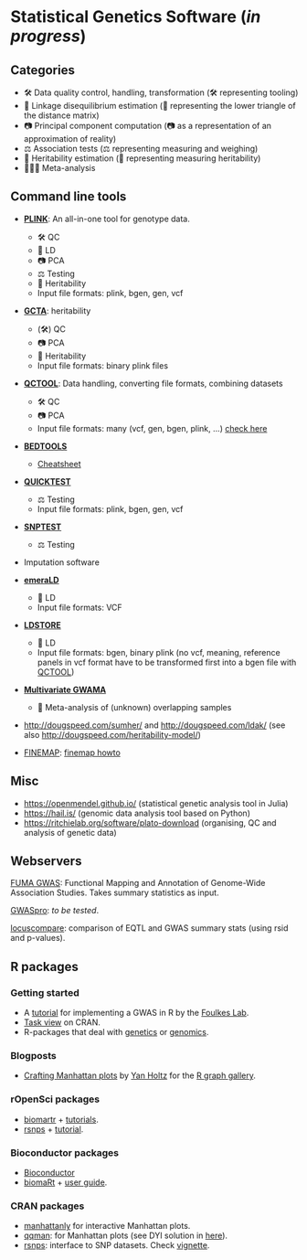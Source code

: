 
# Statistical Genetics Software (*in progress*)

## Categories

- 🛠️ Data quality control, handling, transformation (🛠️ representing tooling)
- 🔺 Linkage disequilibrium estimation (🔺 representing the lower triangle of the distance matrix)
- 📷 Principal component computation (📷 as a representation of an approximation of reality)
- ⚖️ Association tests (⚖️ representing measuring and weighing)
- 📏 Heritability estimation (📏 representing measuring heritability)
- 🏢🏢🏢 Meta-analysis

## Command line tools

- [**PLINK**](https://www.cog-genomics.org/plink/2.0/): An all-in-one tool for genotype data. 
  - 🛠️ QC
  - 🔺 LD
  - 📷 PCA
  - ⚖️ Testing
  - 📏 Heritability
  - Input file formats: plink, bgen, gen, vcf
  
- [**GCTA**](https://cnsgenomics.com/software/gcta/#Overview): heritability
  - (🛠️) QC
  - 📷 PCA
  - 📏 Heritability
  - Input file formats: binary plink files
  
- [**QCTOOL**](http://www.well.ox.ac.uk/~gav/qctool_v2/): Data handling, converting file formats, combining datasets
  - 🛠️ QC
  - 📷 PCA
  - Input file formats: many (vcf, gen, bgen, plink, ...) [check here](http://www.well.ox.ac.uk/~gav/qctool/documentation/genotype_file_formats.html)
  
- [**BEDTOOLS**]()
  - [Cheatsheet](https://gist.github.com/ilevantis/6d6ecf8718a5803acff736c2dffc933e)
  
- [**QUICKTEST**](https://wp.unil.ch/sgg/quicktest/)
  - ⚖️ Testing
  - Input file formats: plink, bgen, gen, vcf

- [**SNPTEST**](https://mathgen.stats.ox.ac.uk/genetics_software/snptest/snptest.html)
  - ⚖️ Testing
  
- Imputation software

- [**emeraLD**](https://github.com/statgen/emeraLD)
  - 🔺 LD
  - Input file formats: VCF
  
- [**LDSTORE**](http://www.christianbenner.com/#ldstore)
  - 🔺 LD
  - Input file formats: bgen, binary plink (no vcf, meaning, reference panels in vcf format have to be transformed first into a bgen file with [QCTOOL](http://www.well.ox.ac.uk/~gav/qctool_v2/))

- [**Multivariate GWAMA**](https://github.com/baselmans/multivariate_GWAMA)
  - 🏢 Meta-analysis of (unknown) overlapping samples

- http://dougspeed.com/sumher/ and http://dougspeed.com/ldak/ (see also http://dougspeed.com/heritability-model/)
- [FINEMAP](http://www.christianbenner.com/): [finemap howto](https://sinarueeger.github.io/post/finemap-howto/)

## Misc

- https://openmendel.github.io/ (statistical genetic analysis tool in Julia)
- https://hail.is/ (genomic data analysis tool based on Python)
- https://ritchielab.org/software/plato-download (organising, QC and analysis of genetic data)

## Webservers

[FUMA GWAS](http://fuma.ctglab.nl/): Functional Mapping and Annotation of Genome-Wide Association Studies. Takes summary statistics as input. 

[GWASpro](https://bioinfo.noble.org/GWASPRO/): *to be tested*. 

[locuscompare](http://locuscompare.com/): comparison of EQTL and GWAS summary stats (using rsid and p-values).

## R packages

### Getting started
- A [tutorial](http://www.stat-gen.org/tut/tut_intro.html) for implementing a GWAS in R by the [Foulkes Lab](http://www.stat-gen.org/about.html).
- [Task view](https://cran.r-project.org/web/views/Genetics.html) on CRAN.
- R-packages that deal with [genetics](https://rdrr.io/search?q=genetics) or [genomics](https://rdrr.io/search?q=genomics). 

### Blogposts

- [Crafting Manhattan plots](https://www.r-graph-gallery.com/wp-content/uploads/2018/02/Manhattan_plot_in_R.html) by [Yan Holtz](https://github.com/holtzy/) for the [R graph gallery](https://www.r-graph-gallery.com/). 


### rOpenSci packages
- [biomartr](https://github.com/ropensci/biomartr) + [tutorials](https://github.com/ropensci/biomartr#tutorials).
- [rsnps](https://github.com/ropensci/rsnps) + [tutorial](https://github.com/ropensci/rsnps/blob/master/vignettes/rsnps_vignette.Rmd).

### Bioconductor packages 
- [Bioconductor](https://www.bioconductor.org/packages/release/BiocViews.html#___Software)
- [biomaRt](https://bioconductor.org/packages/release/bioc/html/biomaRt.html) + [user guide](https://bioconductor.org/packages/release/bioc/vignettes/biomaRt/inst/doc/biomaRt.html).

### CRAN packages
- [manhattanly](https://moderndata.plot.ly/manhattanly-r-package-for-interactive-manhattan-plots/) for interactive Manhattan plots. 
- [qqman](https://cran.r-project.org/web/packages/qqman/index.html): for Manhattan plots (see DYI solution in [here](https://www.r-graph-gallery.com/wp-content/uploads/2018/02/Manhattan_plot_in_R.html)).
- [rsnps](https://cran.r-project.org/web/packages/rsnps/): interface to SNP datasets. Check [vignette](https://cran.r-project.org/web/packages/rsnps/vignettes/rsnps_vignette.html).

